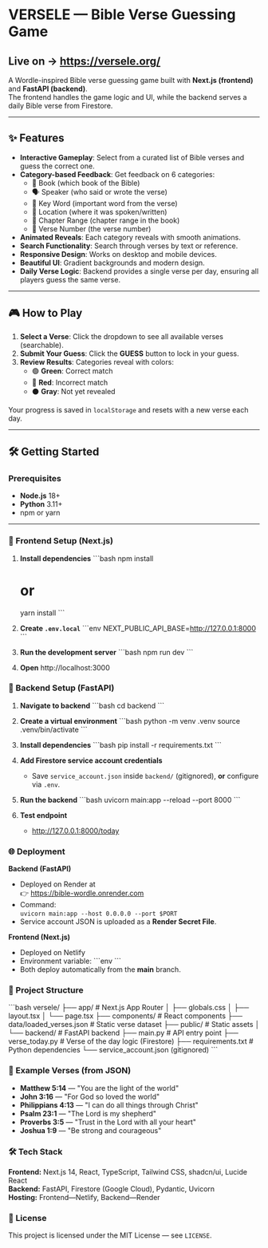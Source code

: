 # VERSELE — Bible Verse Guessing Game

## Live on -> https://versele.org/

A Wordle-inspired Bible verse guessing game built with **Next.js (frontend)** and **FastAPI (backend)**.  
The frontend handles the game logic and UI, while the backend serves a daily Bible verse from Firestore.

---

## ✨ Features

- **Interactive Gameplay**: Select from a curated list of Bible verses and guess the correct one.
- **Category-based Feedback**: Get feedback on 6 categories:
  - 📖 Book (which book of the Bible)  
  - 🗣️ Speaker (who said or wrote the verse)  
  - 🔑 Key Word (important word from the verse)  
  - 📍 Location (where it was spoken/written)  
  - 📑 Chapter Range (chapter range in the book)  
  - 🔢 Verse Number (the verse number)  
- **Animated Reveals**: Each category reveals with smooth animations.
- **Search Functionality**: Search through verses by text or reference.
- **Responsive Design**: Works on desktop and mobile devices.
- **Beautiful UI**: Gradient backgrounds and modern design.
- **Daily Verse Logic**: Backend provides a single verse per day, ensuring all players guess the same verse.

---

## 🎮 How to Play

1. **Select a Verse**: Click the dropdown to see all available verses (searchable).  
2. **Submit Your Guess**: Click the **GUESS** button to lock in your guess.  
3. **Review Results**: Categories reveal with colors:  
   - 🟢 **Green**: Correct match  
   - 🔴 **Red**: Incorrect match  
   - ⚫ **Gray**: Not yet revealed  

Your progress is saved in `localStorage` and resets with a new verse each day.

---

## 🛠️ Getting Started

### Prerequisites
- **Node.js** 18+  
- **Python** 3.11+  
- npm or yarn

---
### 🔹 Frontend Setup (Next.js)

1. **Install dependencies**
   \`\`\`bash
   npm install
   # or
   yarn install
   \`\`\`

2. **Create `.env.local`**
   \`\`\`env
   NEXT_PUBLIC_API_BASE=http://127.0.0.1:8000
   \`\`\`

3. **Run the development server**
   \`\`\`bash
   npm run dev
   \`\`\`

4. **Open** http://localhost:3000


### 🔹 Backend Setup (FastAPI)

1. **Navigate to backend**
   \`\`\`bash
   cd backend
   \`\`\`

2. **Create a virtual environment**
   \`\`\`bash
   python -m venv .venv
   source .venv/bin/activate
   \`\`\`

3. **Install dependencies**
   \`\`\`bash
   pip install -r requirements.txt
   \`\`\`

4. **Add Firestore service account credentials**
   - Save `service_account.json` inside `backend/` (gitignored), **or** configure via `.env`.

5. **Run the backend**
   \`\`\`bash
   uvicorn main:app --reload --port 8000
   \`\`\`

6. **Test endpoint**
   - http://127.0.0.1:8000/today


### 🌐 Deployment

**Backend (FastAPI)**
- Deployed on Render at  
  👉 https://bible-wordle.onrender.com
- Command:  
  `uvicorn main:app --host 0.0.0.0 --port $PORT`
- Service account JSON is uploaded as a **Render Secret File**.

**Frontend (Next.js)**
- Deployed on Netlify  
- Environment variable:
  \`\`\`env
  \`\`\`
- Both deploy automatically from the **main** branch.

### 📂 Project Structure
\`\`\`bash
versele/
├── app/                    # Next.js App Router
│   ├── globals.css
│   ├── layout.tsx
│   └── page.tsx
├── components/             # React components
├── data/loaded_verses.json # Static verse dataset
├── public/                 # Static assets
│
└── backend/                # FastAPI backend
    ├── main.py             # API entry point
    ├── verse_today.py      # Verse of the day logic (Firestore)
    ├── requirements.txt    # Python dependencies
    └── service_account.json (gitignored)
\`\`\`

### 📜 Example Verses (from JSON)
- **Matthew 5:14** — "You are the light of the world"
- **John 3:16** — "For God so loved the world"
- **Philippians 4:13** — "I can do all things through Christ"
- **Psalm 23:1** — "The Lord is my shepherd"
- **Proverbs 3:5** — "Trust in the Lord with all your heart"
- **Joshua 1:9** — "Be strong and courageous"

### 🛠️ Tech Stack
**Frontend:** Next.js 14, React, TypeScript, Tailwind CSS, shadcn/ui, Lucide React  
**Backend:** FastAPI, Firestore (Google Cloud), Pydantic, Uvicorn  
**Hosting:** Frontend—Netlify, Backend—Render

### 📜 License
This project is licensed under the MIT License — see `LICENSE`.
